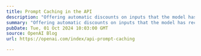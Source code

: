 ```yaml
---
title: Prompt Caching in the API
description: "Offering automatic discounts on inputs that the model has recently seen"
summary: "Offering automatic discounts on inputs that the model has recently seen"
pubDate: Tue, 01 Oct 2024 10:03:00 GMT
source: OpenAI Blog
url: https://openai.com/index/api-prompt-caching

---
```


